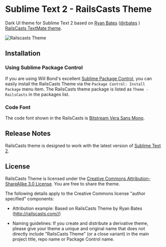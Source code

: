 # Sublime Text 2 - RailsCasts Theme

Dark UI theme for Sublime Text 2 based on [Ryan Bates](http://railscasts.com/about) ([@rbates](https://twitter.com/rbates) ) [RailsCasts TextMate theme](http://media.railscasts.com/resources/textmate_theme.zip).



![Railscasts Theme](http://cl.ly/431w0I1N2f213A0h2z3g "Railscasts Theme")

## Installation

### Using Sublime Package Control

If you are using Will Bond's excellent [Sublime Package Control](http://wbond.net/sublime_packages/package_control), you can easily install the RailsCasts Theme via the `Package Control: Install Package` menu item. The RailsCasts theme package is listed as `Theme - RailsCasts` in the packages list.

### Code Font

The code font shown in the RailsCasts is [Bitstream Vera Sans Mono](http://www-old.gnome.org/fonts/).

## Release Notes

RailsCasts theme is designed to work with the latest version of [Sublime Text 2](http://www.sublimetext.com/dev).

## License

RailsCasts Theme is licensed under the [Creative Commons Attribution-ShareAlike 3.0 License](http://creativecommons.org/licenses/by-sa/3.0/). You are free to share the theme.

The following details apply to the Creative Commons license "author specified" components:

* Attribution example: Based on RailsCasts Theme by Ryan Bates (http://railscasts.com//)

* Naming guidelines: If you create and distribute a derivative theme, please give your theme a unique and original name that does not directly include "RailsCasts Theme" (or a close variant) in the main project title, repo name or Package Control name.